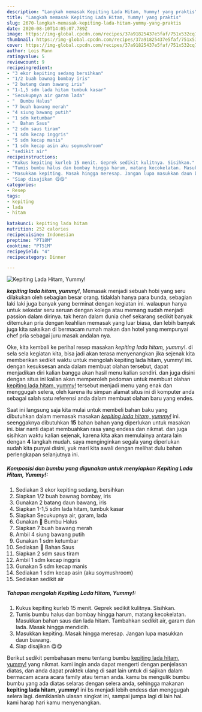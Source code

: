 ```yaml
---
description: "Langkah memasak Kepiting Lada Hitam, Yummy! yang praktis"
title: "Langkah memasak Kepiting Lada Hitam, Yummy! yang praktis"
slug: 2670-langkah-memasak-kepiting-lada-hitam-yummy-yang-praktis
date: 2020-08-10T14:05:07.789Z
image: https://img-global.cpcdn.com/recipes/37a91825437e5faf/751x532cq70/kepiting-lada-hitam-yummy-foto-resep-utama.jpg
thumbnail: https://img-global.cpcdn.com/recipes/37a91825437e5faf/751x532cq70/kepiting-lada-hitam-yummy-foto-resep-utama.jpg
cover: https://img-global.cpcdn.com/recipes/37a91825437e5faf/751x532cq70/kepiting-lada-hitam-yummy-foto-resep-utama.jpg
author: Lois Mann
ratingvalue: 5
reviewcount: 9
recipeingredient:
- "3 ekor kepiting sedang bersihkan"
- "1/2 buah bawnag bombay iris"
- "2 batang daun bawang iris"
- "1-1,5 sdm lada hitam tumbuk kasar"
- "Secukupnya air garam lada"
- "  Bumbu Halus"
- "7 buah bawang merah"
- "4 siung bawang putih"
- "1 sdm ketumbar"
- "  Bahan Saus"
- "2 sdm saus tiram"
- "1 sdm kecap inggris"
- "5 sdm kecap manis"
- "1 sdm kecap asin aku soymushroom"
- "sedikit air"
recipeinstructions:
- "Kukus kepiting kurleb 15 menit. Geprek sedikit kulitnya. Sisihkan."
- "Tumis bumbu halus dan bombay hingga harum, matang kecokelatan. Masukkan bahan saus dan lada hitam. Tambahkan sedikit air, garam dan lada. Masak hingga mendidih."
- "Masukkan kepiting. Masak hingga meresap. Jangan lupa masukkan daun bawang."
- "Siap disajikan 😋😋"
categories:
- Resep
tags:
- kepiting
- lada
- hitam

katakunci: kepiting lada hitam 
nutrition: 252 calories
recipecuisine: Indonesian
preptime: "PT18M"
cooktime: "PT51M"
recipeyield: "4"
recipecategory: Dinner

---
```



![Kepiting Lada Hitam, Yummy!](https://img-global.cpcdn.com/recipes/37a91825437e5faf/751x532cq70/kepiting-lada-hitam-yummy-foto-resep-utama.jpg)

<b><i>kepiting lada hitam, yummy!</i></b>, Memasak menjadi sebuah hobi yang seru dilakukan oleh sebagian besar orang. tidaklah hanya para bunda, sebagian laki laki juga banyak yang berminat dengan kegiatan ini. walaupun hanya untuk sekedar seru seruan dengan kolega atau memang sudah menjadi passion dalam dirinya. tak heran dalam dunia chef sekarang sedikit banyak ditemukan pria dengan keahlian memasak yang luar biasa, dan lebih banyak juga kita saksikan di bermacam rumah makan dan hotel yang mempunyai chef pria sebagai juru masak andalan nya.



Oke, kita kembali ke perihal resep masakan <i>kepiting lada hitam, yummy!</i>. di sela sela kegiatan kita, bisa jadi akan terasa menyenangkan jika sejenak kita memberikan sedikit waktu untuk mengolah kepiting lada hitam, yummy! ini. dengan kesuksesan anda dalam membuat olahan tersebut, dapat menjadikan diri kalian bangga akan hasil menu kalian sendiri. dan juga disini dengan situs ini kalian akan memperoleh pedoman untuk membuat olahan <u>kepiting lada hitam, yummy!</u> tersebut menjadi menu yang enak dan menggugah selera, oleh karena itu simpan alamat situs ini di komputer anda sebagai salah satu referensi anda dalam membuat olahan baru yang endes.


Saat ini langsung saja kita mulai untuk membeli bahan baku yang dibutuhkan dalam memasak masakan <u><i>kepiting lada hitam, yummy!</i></u> ini. seenggaknya dibutuhkan <b>15</b> bahan bahan yang diperlukan untuk masakan ini. biar nanti dapat membuahkan rasa yang endess dan nikmat. dan juga sisihkan waktu kalian sejenak, karena kita akan memulainya antara lain dengan <b>4</b> langkah mudah. saya menginginkan segala yang diperlukan sudah kita punyai disini, yuk mari kita awali dengan melihat dulu bahan perlengkapan selanjutnya ini.

<!--inarticleads1-->

##### Komposisi dan bumbu yang digunakan untuk menyiapkan Kepiting Lada Hitam, Yummy!:

1. Sediakan 3 ekor kepiting sedang, bersihkan
1. Siapkan 1/2 buah bawnag bombay, iris
1. Gunakan 2 batang daun bawang, iris
1. Siapkan 1-1,5 sdm lada hitam, tumbuk kasar
1. Siapkan Secukupnya air, garam, lada
1. Gunakan  🍁 Bumbu Halus
1. Siapkan 7 buah bawang merah
1. Ambil 4 siung bawang putih
1. Gunakan 1 sdm ketumbar
1. Sediakan  🍁 Bahan Saus
1. Siapkan 2 sdm saus tiram
1. Ambil 1 sdm kecap inggris
1. Gunakan 5 sdm kecap manis
1. Sediakan 1 sdm kecap asin (aku soymushroom)
1. Sediakan sedikit air




<!--inarticleads2-->

##### Tahapan mengolah Kepiting Lada Hitam, Yummy!:

1. Kukus kepiting kurleb 15 menit. Geprek sedikit kulitnya. Sisihkan.
1. Tumis bumbu halus dan bombay hingga harum, matang kecokelatan. Masukkan bahan saus dan lada hitam. Tambahkan sedikit air, garam dan lada. Masak hingga mendidih.
1. Masukkan kepiting. Masak hingga meresap. Jangan lupa masukkan daun bawang.
1. Siap disajikan 😋😋




Berikut sedikit pembahasan menu tentang bumbu <u>kepiting lada hitam, yummy!</u> yang nikmat. kami ingin anda dapat mengerti dengan penjelasan diatas, dan anda dapat praktek ulang di saat lain untuk di sajikan dalam bermacam acara acara family atau teman anda. kamu bs mengulik bumbu bumbu yang ada diatas selaras dengan selera anda, sehingga makanan <b>kepiting lada hitam, yummy!</b> ini bs menjadi lebih endess dan menggugah selera lagi. demikianlah ulasan singkat ini, sampai jumpa lagi di lain hal. kami harap hari kamu menyenangkan.
